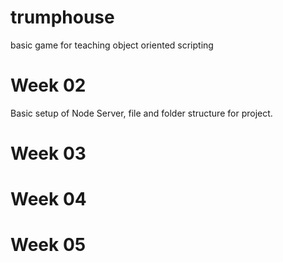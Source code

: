 # trumphouse
basic game for teaching object oriented scripting

# Week 02
Basic setup of Node Server, file and folder structure for project.

# Week 03

# Week 04

# Week 05

